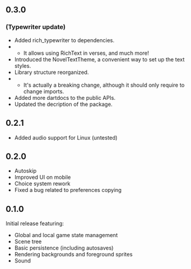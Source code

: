 ## 0.3.0
### (Typewriter update)
* Added rich_typewriter to dependencies.
* - It allows using RichText in verses, and much more!
* Introduced the NovelTextTheme, a convenient way to set up the text styles.
* Library structure reorganized.
* - It's actually a breaking change, although it should only require to change imports.
* Added more dartdocs to the public APIs.
* Updated the decription of the package.

## 0.2.1
* Added audio support for Linux (untested)

## 0.2.0
* Autoskip
* Improved UI on mobile
* Choice system rework
* Fixed a bug related to preferences copying

## 0.1.0
Initial release featuring:
* Global and local game state management
* Scene tree
* Basic persistence (including autosaves)
* Rendering backgrounds and foreground sprites
* Sound